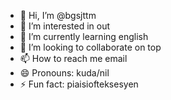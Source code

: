 - 👋 Hi, I’m @bgsjttm
- 👀 I’m interested in out
- 🌱 I’m currently learning english
- 💞️ I’m looking to collaborate on top
- 📫 How to reach me email
- 😄 Pronouns: kuda/nil
- ⚡ Fun fact: piaisiofteksesyen

